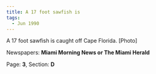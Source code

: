 ```yaml
---  
title: A 17 foot sawfish is  
tags:  
  - Jun 1990  
---  
```

  
A 17 foot sawfish is caught off Cape Florida. [Photo]  
  
Newspapers: **Miami Morning News or The Miami Herald**  
  
Page: **3**, Section: **D** 
